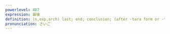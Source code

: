 ```yaml
---
powerlevel: 407
expression: 最後
definition: (n,exp,arch) last; end; conclusion; (after -tara form or -ta form followed by "ga") no sooner than; right after (often having negative consequences); one's final moments; (P)
pronunciation: さいご
---
```

